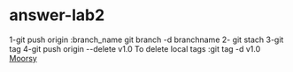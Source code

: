 # answer-lab2
1-git push origin :branch_name
git branch -d branchname
2- git stach 
3-git tag
4-git push origin --delete v1.0
To delete local tags :git tag -d v1.0
[Moorsy](morsy.jpeg)